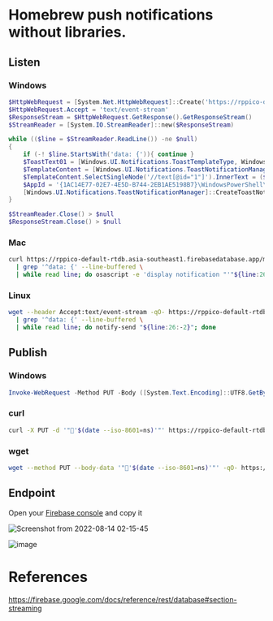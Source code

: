 # Homebrew push notifications without libraries.

## Listen

### Windows

```powershell
$HttpWebRequest = [System.Net.HttpWebRequest]::Create('https://rppico-default-rtdb.asia-southeast1.firebasedatabase.app/msg.json')
$HttpWebRequest.Accept = 'text/event-stream'
$ResponseStream = $HttpWebRequest.GetResponse().GetResponseStream()
$StreamReader = [System.IO.StreamReader]::new($ResponseStream)

while (($line = $StreamReader.ReadLine()) -ne $null)
{    
    if (-! $line.StartsWith('data: {')){ continue }
    $ToastText01 = [Windows.UI.Notifications.ToastTemplateType, Windows.UI.Notifications, ContentType = WindowsRuntime]::ToastText01
    $TemplateContent = [Windows.UI.Notifications.ToastNotificationManager,Windows.UI.Notifications, ContentType = WindowsRuntime]::GetTemplateContent($ToastText01)
    $TemplateContent.SelectSingleNode('//text[@id="1"]').InnerText = ($line.Substring(6) | ConvertFrom-Json).data
    $AppId = '{1AC14E77-02E7-4E5D-B744-2EB1AE5198B7}\WindowsPowerShell\v1.0\powershell.exe'
    [Windows.UI.Notifications.ToastNotificationManager]::CreateToastNotifier($AppId).Show($TemplateContent)
}

$StreamReader.Close() > $null
$ResponseStream.Close() > $null
```

### Mac

```bash
curl https://rppico-default-rtdb.asia-southeast1.firebasedatabase.app/msg.json -H Accept:text/event-stream --no-buffer \
  | grep '^data: {' --line-buffered \
  | while read line; do osascript -e 'display notification "'"${line:26:-2}"'"'; done
```

### Linux

```bash
wget --header Accept:text/event-stream -qO- https://rppico-default-rtdb.asia-southeast1.firebasedatabase.app/msg.json \
  | grep '^data: {' --line-buffered \
  | while read line; do notify-send "${line:26:-2}"; done
```

## Publish

### Windows

```powershell
Invoke-WebRequest -Method PUT -Body ([System.Text.Encoding]::UTF8.GetBytes("`"🕊$(date -Format yyyy-MM-ddTHH:mm:ss.fff)`"")) https://rppico-default-rtdb.asia-southeast1.firebasedatabase.app/msg.json
```

### curl

```bash
curl -X PUT -d '"🐥'$(date --iso-8601=ns)'"' https://rppico-default-rtdb.asia-southeast1.firebasedatabase.app/msg.json
```

### wget

```bash
wget --method PUT --body-data '"🐧'$(date --iso-8601=ns)'"' -qO- https://rppico-default-rtdb.asia-southeast1.firebasedatabase.app/msg.json
```

## Endpoint

Open your [Firebase console](https://console.firebase.google.com/) and copy it

![Screenshot from 2022-08-14 02-15-45](https://user-images.githubusercontent.com/12811398/184504259-5bf12e7a-c2c4-438c-af09-52632830ff15.jpg)

![image](https://user-images.githubusercontent.com/12811398/184505058-3a7e5885-31d6-48cf-a026-baf32b4735d2.png)

# References

https://firebase.google.com/docs/reference/rest/database#section-streaming
